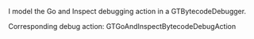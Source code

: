 I model the Go and Inspect debugging action in a GTBytecodeDebugger.

Corresponding debug action:
GTGoAndInspectBytecodeDebugAction